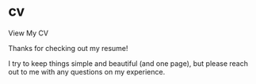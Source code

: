 # cv
View My CV

Thanks for checking out my resume! 

I try to keep things simple and beautiful (and one page), but please reach out to me with any questions on my experience. 

